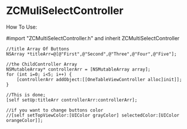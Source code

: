 # ZCMuliSelectController
How To Use:

#import "ZCMultiSelectController.h" and inherit ZCMultiSelectController

    //title Array Of Buttons
    NSArray *titleArr=@[@"First",@"Second",@"Three",@"Four",@"Five"];
    
    //the ChildController Array
    NSMutableArray* controllerArr = [NSMutableArray array];
    for (int i=0; i<5; i++) {
        [controllerArr addObject:[[OneTableViewController alloc]init]];
    }
    
    //This is done;
    [self setUp:titleArr controllerArr:controllerArr];
    
    //if you want to change buttons color
    //[self setTopViewColor:[UIColor grayColor] selectedColor:[UIColor orangeColor]];
